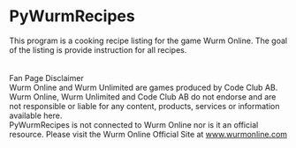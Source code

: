 # PyWurmRecipes
This program is a cooking recipe listing for the game Wurm Online. The goal of the listing is provide instruction for all recipes.
<br>
<br>
<br>
Fan Page Disclaimer<br>
Wurm Online and Wurm Unlimited are games produced by Code Club AB. Wurm Online, Wurm Unlimited and Code Club AB do not endorse and are not responsible or liable for any content, products, services or information available here.<br>
PyWurmRecipes is not connected to Wurm Online nor is it an official resource. Please visit the Wurm Online Official Site at www.wurmonline.com
